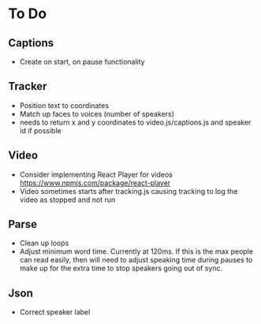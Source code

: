 # To Do

## Captions
- Create on start, on pause functionality

## Tracker
- Position text to coordinates
- Match up faces to voices (number of speakers)
- needs to return x and y coordinates to video.js/captions.js and speaker id if possible

## Video
- Consider implementing React Player for videos https://www.npmjs.com/package/react-player
- Video sometimes starts after tracking.js causing tracking to log the video as stopped and not run

## Parse
- Clean up loops
- Adjust minimum word time. Currently at 120ms. If this is the max people can read easily, then will need to adjust speaking time during pauses to make up for the extra time to stop speakers going out of sync.

## Json
- Correct speaker label